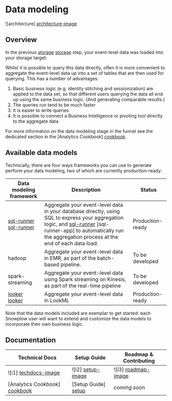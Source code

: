 # Data modeling

![architecture] [architecture-image]

## Overview

In the previous [storage] [storage] step, your event-level data was loaded into your storage target.

Whilst it is possible to query this data directly, often it is more convenient to aggregate the event-level data up into a set of tables that are then used for querying. This has a number of advantages:

1. Basic business logic (e.g. identity stitching and sessionization) are applied to the data set, so that different users querying the data all end up using the same business logic. (And generating comparable results.)
2. The queries run tend to be much faster
3. It is easier to write queries
4. It is possible to connect a Business Intelligence or pivoting tool directly to the aggregate data

For more information on the data modeling stage in the funnel see the dedicated section in the [Analytics Cookbook] [cookbook].

## Available data models

Technically, there are four ways frameworks you can use to generate perform your data modeling, two of which are currently production-ready:

| Data modeling framework   | Description                                                     | Status           |
|---------------------------|-----------------------------------------------------------------|------------------|
| [sql-runner] [sql-runner] | Aggregate your event-level data in your database directly, using SQL to express your aggregation logic, and [sql-runner] [sql-runner-app] to automatically run the aggregation process at the end of each data load.    | Production-ready |
| hadoop                    | Aggregate your event-level data in EMR, as part of the batch-based pipeline. | To be developed |
| spark-streaming           | Aggregate your event-level data using Spark streaming on Kinesis, as part of the real-time pipeline | To be developed |
| [looker] [looker]         | Aggregate your event-level data in LookML                       | Production-ready |

Note that the data models included are exemplar to get started: each Snowplow user will want to extend and customize the data models to incorporate their own business logic.

## Documentation

| Technical Docs              | Setup Guide           | Roadmap & Contributing               |         
|-----------------------------|-----------------------|--------------------------------------|
| ![i1] [techdocs-image]      | ![i2] [setup-image]   | ![i3] [roadmap-image]                |
| [Analytics Cookbook] [cookbook] | [Setup Guide] [setup] | _coming soon_                    |

[architecture-image]: https://d3i6fms1cm1j0i.cloudfront.net/github-wiki/images/snowplow-architecture-5-data-modeling.png
[storage]: https://github.com/snowplow/snowplow/tree/master/4-storage
[setup]: https://github.com/snowplow/snowplow/wiki/getting-started-analysing-SnowPlow-data
[cookbook]: http://snowplowanalytics.com/analytics/event-dictionaries-and-data-models/data-modeling.html

[looker]: http://looker.com/

[e1]: ./looker-analytics/
[e2]: ./postgres-analytics/
[e3]: ./redshift-analytics/

[techdocs-image]: https://d3i6fms1cm1j0i.cloudfront.net/github/images/techdocs.png
[setup-image]: https://d3i6fms1cm1j0i.cloudfront.net/github/images/setup.png
[roadmap-image]: https://d3i6fms1cm1j0i.cloudfront.net/github/images/roadmap.png

[sql-runner]:
[sql-runner-app]: 

